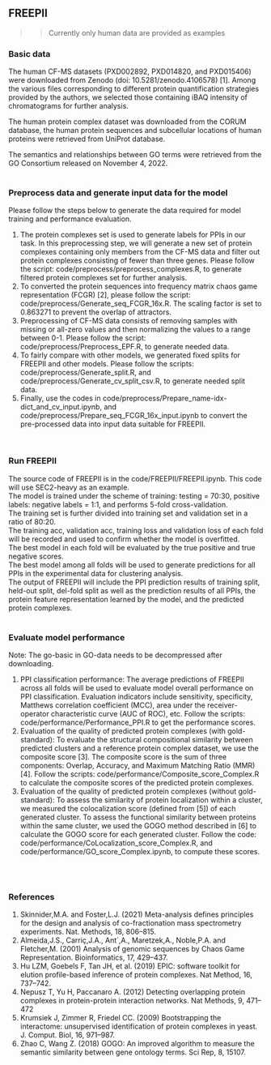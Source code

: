 ## FREEPII <br />
>> Currently only human data are provided as examples <br />

### Basic data
The human CF-MS datasets (PXD002892, PXD014820, and PXD015406) were downloaded from Zenodo (doi: 10.5281/zenodo.4106578) [1]. Among the various files corresponding to different protein quantification strategies provided by the authors, we selected those containing iBAQ intensity of chromatograms for further analysis. <br /> 

The human protein complex dataset was downloaded from the CORUM database, the human protein sequences and subcellular locations of human proteins were retrieved from UniProt database. <br />

The semantics and relationships between GO terms were retrieved from the GO Consortium released on November 4, 2022. <br /><br />

### Preprocess data and generate input data for the model
Please follow the steps below to generate the data required for model training and performance evaluation. <br />
1. The protein complexes set is used to generate labels for PPIs in our task. In this preprocessing step, we will generate a new set of protein complexes containing only members from the CF-MS data and filter out protein complexes consisting of fewer than three genes. Please follow the script: code/preprocess/preprocess_complexes.R,  to generate filtered protein complexes set for further analysis.
2. To converted the protein sequences into frequency matrix chaos game representation (FCGR) [2], please follow the script: code/preprocess/Generate_seq_FCGR_16x.R. The scaling factor is set to 0.863271 to prevent the overlap of attractors.
3. Preprocessing of CF-MS data consists of removing samples with missing or all-zero values ​​and then normalizing the values ​​to a range between 0-1. Please follow the script: code/preprocess/Preprocess_EPF.R, to generate needed data.
4. To fairly compare with other models, we generated fixed splits for FREEPII and other models. Please follow the scripts: code/preprocess/Generate_split.R, and code/preprocess/Generate_cv_split_csv.R, to generate needed split data.
5. Finally, use the codes in code/preprocess/Prepare_name-idx-dict_and_cv_input.ipynb, and code/preprocess/Prepare_seq_FCGR_16x_input.ipynb to convert the pre-processed data into input data suitable for FREEPII.
<br />

### Run FREEPII
The source code of FREEPII is in the code/FREEPII/FREEPII.ipynb. This code will use SEC2-heavy as an example. <br />
The model is trained under the scheme of training: testing = 70:30, positive labels: negative labels = 1:1, and performs 5-fold cross-validation. <br />
The training set is further divided into training set and validation set in a ratio of 80:20. <br />
The training acc, validation acc, training loss and validation loss of each fold will be recorded and used to confirm whether the model is overfitted. <br />
The best model in each fold will be evaluated by the true positive and true negative scores. <br />
The best model among all folds will be used to generate predictions for all PPIs in the experimental data for clustering analysis. <br />
The output of FREEPII will include the PPI prediction results of training split, held-out split, del-fold split as well as the prediction results of all PPIs, the protein feature representation learned by the model, and the predicted protein complexes. 
<br />
<br />

### Evaluate model performance
Note: The go-basic in GO-data needs to be decompressed after downloading. <br />
1. PPI classification performance: The average predictions of FREEPII across all folds will be used to evaluate model overall performance on PPI classification. Evaluation indicators include sensitivity, specificity, Matthews correlation coefficient (MCC), area under the receiver-operator characteristic curve (AUC of ROC), etc. Follow the scripts: code/performance/Performance_PPI.R to get the performance scores.
2. Evaluation of the quality of predicted protein complexes (with gold-standard): To evaluate the structural compositional similarity between predicted clusters and a reference protein complex dataset, we use the composite score [3]. The composite score is the sum of three components: Overlap, Accuracy, and Maximum Matching Ratio (MMR) [4]. Follow the scripts: code/performance/Composite_score_Complex.R to calculate the composite scores of the predicted protein complexes.
3. Evaluation of the quality of predicted protein complexes (without gold-standard): To assess the similarity of protein localization within a cluster, we measured the colocalization score (defined from [5]) of each generated cluster. To assess the functional similarity between proteins within the same cluster, we used the GOGO method described in [6] to calculate the GOGO score for each generated cluster. Follow the code: code/performance/CoLocalization_score_Complex.R, and code/performance/GO_score_Complex.ipynb, to compute these scores.
<br />
<br />

### References
1. Skinnider,M.A. and Foster,L.J. (2021) Meta-analysis defines principles for the design and analysis of co-fractionation mass spectrometry experiments. Nat. Methods, 18, 806–815.
2. Almeida,J.S., Carriç,J.A., Ant´,A., Maretzek,A., Noble,P.A. and Fletcher,M. (2001) Analysis of genomic sequences by Chaos Game Representation. Bioinformatics, 17, 429–437.
3. Hu LZM, Goebels F, Tan JH, et al. (2019) EPIC: software toolkit for elution profile-based inference of protein complexes. Nat Method, 16, 737–742.
4. Nepusz T, Yu H, Paccanaro A. (2012) Detecting overlapping protein complexes in protein-protein interaction networks. Nat Methods, 9, 471–472
5. Krumsiek J, Zimmer R, Friedel CC. (2009) Bootstrapping the interactome: unsupervised identification of protein complexes in yeast. J. Comput. Biol, 16, 971–987.
6. Zhao C, Wang Z. (2018) GOGO: An improved algorithm to measure the semantic similarity between gene ontology terms. Sci Rep, 8, 15107.
<br />
